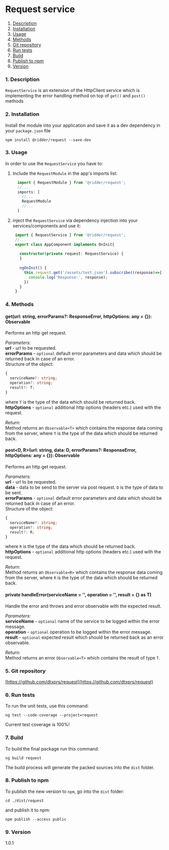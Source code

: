 Request service
=====
1. [Description](#description)
2. [Installation](#installation)
3. [Usage](#usage)
4. [Methods](#methods)
5. [Git repository](#git)
6. [Run tests](#testing)
7. [Build](#build)
8. [Publish to npm](#publish)
9. [Version](#version)

### <a name="description"></a>1. Description
`RequestService` is an extension of the HttpClient service which is implementing the 
error handling method on top of `get()` and `post()` methods 
  
### <a name="installation"></a>2. Installation
Install the module into your application and save it as a dev 
dependency in your `package.json` file  
```
npm install @ridder/request --save-dev
```

### <a name="usage"></a>3. Usage
In order to use the `RequestService` you have to:
1. Include the `RequestModule` in the app's imports list:
   ```typescript
     import { RequestModule } from '@ridder/request';
     //...
     imports: [
       //...
       RequestModule
       //...
     ]
   ```
2. inject the `RequestService` via dependency injection 
into your services/components and use it:
   ```typescript
    import { RequestService } from '@ridder/request';
    //...
    export class AppComponent implements OnInit{
    
      constructor(private request: RequestService) {
      }
    
      ngOnInit() {
        this.request.get('/assets/test.json').subscribe((response)=>{
          console.log('Response:', response);
        })
      }
    }
   ```
  
### <a name="methods"></a>4. Methods
  
#### get<T>(url: string, errorParams?: ResponseError<T>, httpOptions: any = {}): Observable<T>
Performs an http get request.
  
*Parameters:*  
**url** - url to be requested.  
**errorParams** - `optional` default error parameters and data which should be returned back in 
case of an error.  
Structure of the object:
```typescript
{
  serviceName?: string;
  operation?: string;
  result?: T;
}
``` 
where `T` is the type of the data which should be returned back.  
**httpOptions** - `optional` additional http options (headers etc.) used with the request.  
  
*Return:*  
Method returns an `Observable<T>` which contains the response data coming from the server, 
where `T` is the type of the data which should be returned back.    
  
#### post<D, R>(url: string, data: D, errorParams?: ResponseError<R>, httpOptions: any = {}): Observable<R>
Performs an http get request.
  
*Parameters:*  
**url** - url to be requested.  
**data** - data to be send to the server via post request. `D` is the type of data to be sent.  
**errorParams** - `optional` default error parameters and data which should be returned back in 
case of an error.  
Structure of the object:
```typescript
{
  serviceName?: string;
  operation?: string;
  result?: R;
}
``` 
where `R` is the type of the data which should be returned back.  
**httpOptions** - `optional` additional http options (headers etc.) used with the request.  
  
*Return:*  
Method returns an `Observable<R>` which contains the response data coming from the server, 
where `R` is the type of the data which should be returned back.    
  
#### private handleError<T>(serviceName = '', operation = '', result = {} as T)
Handle the error and throws and error observable with the expected result.
  
*Parameters:*  
**serviceName** - `optional` name of the service to be logged within the error message.  
**operation** - `optional` operation to be logged within the error message.  
**result** - `optional` expected result which should be returned back as an error observable.  

*Return:*  
Method returns an error `Observable<T>` which contains the result of type `T`. 
  
  
### <a name="git"></a>5. Git repository
[https://github.com/dtxprs/request](https://github.com/dtxprs/request)

### <a name="testing"></a>6. Run tests
To run the unit tests, use this command:
```
ng test --code-coverage --project=request
```
Current test coverage is 100%!

### <a name="build"></a>7. Build
To build the final package run this command:
```
ng build request
```
The build process will generate the packed sources into the `dist` folder.  

### <a name="publish"></a>8. Publish to npm
To publish the new version to `npm`, go into the `dist` folder:
```
cd ./dist/request
```
and publish it to npm:
```
npm publish --access public
```

### <a name="version"></a>9. Version
1.0.1
